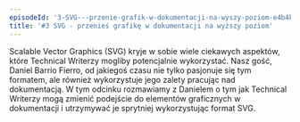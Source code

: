 ```yaml
---
episodeId: '3-SVG---przenie-grafik-w-dokumentacji-na-wyszy-poziom-e4b4kv'
title: '#3 SVG - przenieś grafikę w dokumentacji na wyższy poziom'
---
```


Scalable Vector Graphics (SVG) kryje w sobie wiele ciekawych aspektów, które
Technical Writerzy mogliby potencjalnie wykorzystać. Nasz gość, Daniel Barrio
Fierro, od jakiegoś czasu nie tylko pasjonuje się tym formatem, ale również
wykorzystuje jego zalety pracując nad dokumentacją. W tym odcinku rozmawiamy z
Danielem o tym jak Technical Writerzy mogą zmienić podejście do elementów
graficznych w dokumentacji i utrzymywać je sprytniej wykorzystując format SVG.
